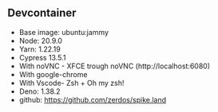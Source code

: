 ## Devcontainer

- Base image: ubuntu:jammy
- Node: 20.9.0
- Yarn: 1.22.19
- Cypress 13.5.1
- With noVNC - XFCE trough noVNC (http://localhost:6080)
- With google-chrome
- With Vscode- Zsh + Oh my zsh!
- Deno: 1.38.2
- github: https://github.com/zerdos/spike.land
